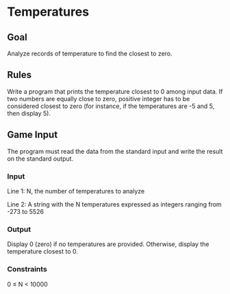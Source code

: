  # Temperatures

## Goal
Analyze records of temperature to find the closest to zero.

## Rules
Write a program that prints the temperature closest to 0 among input data. If two numbers are equally close to zero, positive integer has to be considered closest to zero (for instance, if the temperatures are -5 and 5, then display 5).

## Game Input
The program must read the data from the standard input and write the result on the standard output.

### Input
Line 1: N, the number of temperatures to analyze

Line 2: A string with the N temperatures expressed as integers ranging from -273 to 5526

### Output
Display 0 (zero) if no temperatures are provided. Otherwise, display the temperature closest to 0.

### Constraints
0 ≤ N < 10000
